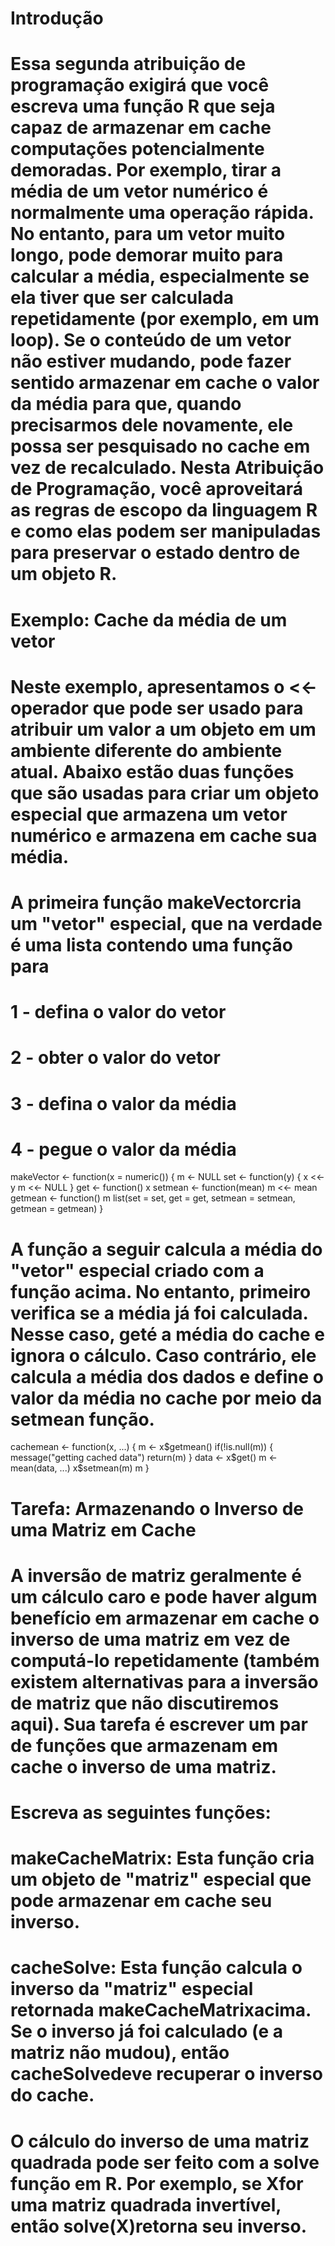# Introdução
# Essa segunda atribuição de programação exigirá que você escreva uma função R que seja capaz de armazenar em cache computações potencialmente demoradas. Por exemplo, tirar a média de um vetor numérico é normalmente uma operação rápida. No entanto, para um vetor muito longo, pode demorar muito para calcular a média, especialmente se ela tiver que ser calculada repetidamente (por exemplo, em um loop). Se o conteúdo de um vetor não estiver mudando, pode fazer sentido armazenar em cache o valor da média para que, quando precisarmos dele novamente, ele possa ser pesquisado no cache em vez de recalculado. Nesta Atribuição de Programação, você aproveitará as regras de escopo da linguagem R e como elas podem ser manipuladas para preservar o estado dentro de um objeto R.
# Exemplo: Cache da média de um vetor
# Neste exemplo, apresentamos o <<-operador que pode ser usado para atribuir um valor a um objeto em um ambiente diferente do ambiente atual. Abaixo estão duas funções que são usadas para criar um objeto especial que armazena um vetor numérico e armazena em cache sua média.
# A primeira função makeVectorcria um "vetor" especial, que na verdade é uma lista contendo uma função para

# 1 - defina o valor do vetor
# 2 - obter o valor do vetor
# 3 - defina o valor da média
# 4 - pegue o valor da média

makeVector <- function(x = numeric()) {
        m <- NULL
        set <- function(y) {
                x <<- y
                m <<- NULL
        }
        get <- function() x
        setmean <- function(mean) m <<- mean
        getmean <- function() m
        list(set = set, get = get,
             setmean = setmean,
             getmean = getmean)
}

# A função a seguir calcula a média do "vetor" especial criado com a função acima. No entanto, primeiro verifica se a média já foi calculada. Nesse caso, geté a média do cache e ignora o cálculo. Caso contrário, ele calcula a média dos dados e define o valor da média no cache por meio da setmean função.

cachemean <- function(x, ...) {
        m <- x$getmean()
        if(!is.null(m)) {
                message("getting cached data")
                return(m)
        }
        data <- x$get()
        m <- mean(data, ...)
        x$setmean(m)
        m
}

# Tarefa: Armazenando o Inverso de uma Matriz em Cache
# A inversão de matriz geralmente é um cálculo caro e pode haver algum benefício em armazenar em cache o inverso de uma matriz em vez de computá-lo repetidamente (também existem alternativas para a inversão de matriz que não discutiremos aqui). Sua tarefa é escrever um par de funções que armazenam em cache o inverso de uma matriz.

# Escreva as seguintes funções:

# makeCacheMatrix: Esta função cria um objeto de "matriz" especial que pode armazenar em cache seu inverso.
# cacheSolve: Esta função calcula o inverso da "matriz" especial retornada makeCacheMatrixacima. Se o inverso já foi calculado (e a matriz não mudou), então cacheSolvedeve recuperar o inverso do cache.
# O cálculo do inverso de uma matriz quadrada pode ser feito com a solve função em R. Por exemplo, se Xfor uma matriz quadrada invertível, então solve(X)retorna seu inverso.
